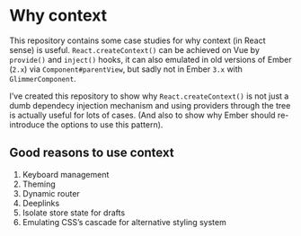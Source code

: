 # Why context

This repository contains some case studies for why context (in React sense) is useful.
`React.createContext()` can be achieved on Vue by `provide()` and `inject()` hooks, it can also emulated in old versions of Ember (`2.x`) via `Component#parentView`, but sadly not in Ember `3.x` with `GlimmerComponent`.

I’ve created this repository to show why `React.createContext()` is not just a dumb dependecy injection mechanism and using providers through the tree is actually useful for lots of cases. (And also to show why Ember should re-introduce the options to use this pattern).

## Good reasons to use context

1. Keyboard management
2. Theming
3. Dynamic router
4. Deeplinks
5. Isolate store state for drafts
6. Emulating CSS’s cascade for alternative styling system

